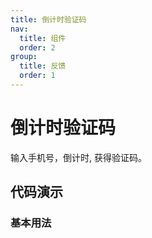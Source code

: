 ```yaml
---
title: 倒计时验证码
nav:
  title: 组件
  order: 2
group:
  title: 反馈
  order: 1
---
```


# 倒计时验证码

输入手机号，倒计时, 获得验证码。

## 代码演示

### 基本用法

<code src="./demo/basic.tsx"></code>
